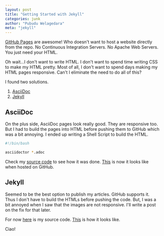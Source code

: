 ```yaml
---
layout: post
title: "Getting Started with Jekyll"
categories: junk
author: "Pubudu Welagedara"
meta: "jekyll"
---
```


[GitHub Pages][gh-pages] are awesome! Who doesn't want to host a website directly from the repo. No Continuous
Integration Servers. No Apache Web Servers. You just need your HTML.

Oh wait...I don't want to write HTML. I don't want to spend time writing CSS to make my HTML pretty. Most of all, I don't want to spend days making my HTML pages responsive. Can't I eliminate the need to do all of this?

I found two solutions.

1. [AsciiDoc][asciidoc]
2. [Jekyll][jekyll] 

## AsciiDoc

On the plus side, AsciiDoc pages look really good. They are responsive too. But I had to build the pages into HTML before pushing them to GitHub which was a bit annoying. I ended up writing a Shell Script to build the HTML.

```bash
#!/bin/bash

asciidoctor *.adoc
``` 

Check my [source code][my-source] to see how it was done. [This][my-pages] is now it looks like when hosted on GitHub.

## Jekyll

Seemed to be the best option to publish my articles. GitHub supports it. Thus I don't have to build the HTMLs before pushing the code. But, I was a bit annoyed when I saw that the images are not responsive. I'll write a post on the fix for that later.

For now [here][my-jekyll-source] is my source code. [This][my-jekyll-pages] is how it looks like. 

Ciao!

[gh-pages]: https://pages.github.com/
[asciidoc]: https://asciidoctor.org/docs/what-is-asciidoc/
[jekyll]: http://jekyllrb.com
[my-source]: https://github.com/pwelagedara/pwelagedara.github.io
[my-pages]: https://pwelagedara.github.io/
[my-jekyll-source]: https://github.com/welagedara/welagedara.github.io
[my-jekyll-pages]: https://welagedara.github.io/